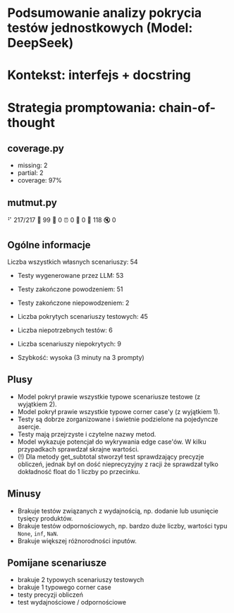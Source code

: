 # Podsumowanie analizy pokrycia testów jednostkowych (Model: DeepSeek)
# Kontekst: interfejs + docstring
# Strategia promptowania: chain-of-thought

## coverage.py
- missing: 2
- partial: 2
- coverage: 97%

## mutmut.py
⠋ 217/217  🎉 99 🫥 0  ⏰ 0  🤔 0  🙁 118  🔇 0

## Ogólne informacje

Liczba wszystkich własnych scenariuszy: 54

- Testy wygenerowane przez LLM: 53
- Testy zakończone powodzeniem: 51
- Testy zakończone niepowodzeniem: 2


- Liczba pokrytych scenariuszy testowych: 45
- Liczba niepotrzebnych testów: 6
- Liczba scenariuszy niepokrytych: 9
- Szybkość: wysoka (3 minuty na 3 prompty)

## Plusy

- Model pokrył prawie wszystkie typowe scenariusze testowe (z wyjątkiem 2).
- Model pokrył prawie wszystkie typowe corner case'y (z wyjątkiem 1).
- Testy są dobrze zorganizowane i świetnie podzielone na pojedyncze asercje.
- Testy mają przejrzyste i czytelne nazwy metod.
- Model wykazuje potencjał do wykrywania edge case'ów. W kilku przypadkach sprawdzał skrajne wartości.
- (!) Dla metody get_subtotal stworzył test sprawdzający precyzje obliczeń, jednak był on dość nieprecyzyjny z racji że sprawdzał tylko dokładność float do 1 liczby po przecinku.

## Minusy

- Brakuje testów związanych z wydajnością, np. dodanie lub usunięcie tysięcy produktów.
- Brakuje testów odpornościowych, np. bardzo duże liczby, wartości typu `None`, `inf`, `NaN`.
- Brakuje większej różnorodności inputów.

## Pomijane scenariusze

- brakuje 2 typowych scenariuszy testowych
- brakuje 1 typowego corner case
- testy precyzji obliczeń
- test wydajnościowe / odpornościowe

